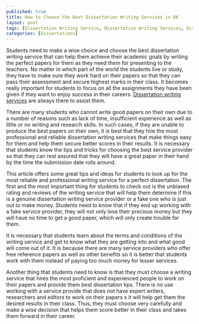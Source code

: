 ```yaml
---
published: true
title: How to Choose the Best Dissertation Writing Services in UK
layout: post
tags: [Dissertation Writing Service, Dissertation Writing Services, Dissertation Writing Service UK, Dissertation Writing Services UK]
categories: [Dissertations]
---
```

Students need to make a wise choice and choose the best dissertation writing service that can help them achieve their academic goals by writing the perfect papers for them as they need them for presenting to the teachers. No matter in which part of the world the students live or study, they have to make sure they work hard on their papers so that they can pass their assessment and secure highest marks in their class. It becomes really important for students to focus on all the assignments they have been given if they want to enjoy success in their careers. [Dissertation writing services](https://www.theacademicpapers.co.uk/dissertation-writing-services-uk.php) are always there to assist them.

There are many students who cannot write good papers on their own due to a number of reasons such as lack of time, insufficient experience as well as little or no writing and research skills. In such cases, if they are unable to produce the best papers on their own, it is best that they hire the most professional and reliable dissertation writing services that make things easy for them and help them secure better scores in their results. It is necessary that students know the tips and tricks for choosing the best service provider so that they can rest assured that they will have a great paper in their hand by the time the submission date rolls around.

This article offers some great tips and ideas for students to look up for the most reliable and professional writing service for a perfect dissertation. The first and the most important thing for students to check out is the unbiased rating and reviews of the writing service that will help them determine if this is a genuine dissertation writing service provider or a fake one who is just out to make money. Students need to know that if they end up working with a fake service provider, they will not only lose their precious money but they will have no time to get a good paper, which will only create trouble for them.

It is necessary that students learn about the terms and conditions of the writing service and get to know what they are getting into and what good will come out of it. It is because there are many service providers who offer free reference papers as well as other benefits so it is better that students work with them instead of paying too much money for lesser services.

Another thing that students need to know is that they must choose a writing service that hires the most proficient and experienced people to work on their papers and provide them best dissertation tips. There is no use working with a service provide that does not have expert writers, researchers and editors to work on their papers s it will help get them the desired results in their class. Thus, they must choose very carefully and make a wise decision that helps them score better in their class and takes them forward in their career.
